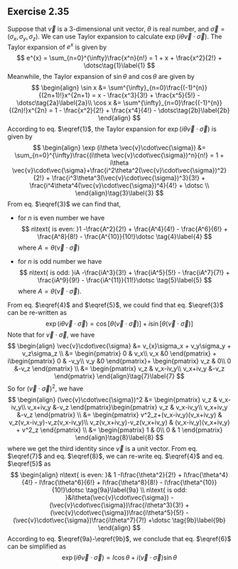 ## Exercise 2.35

Suppose that $\vec{v}$ is a 3-dimensional unit vector, $\theta$ is real number, and $\vec{\sigma} = (\sigma_x, \sigma_y, \sigma_z)$. We can use Taylor expansion to calculate $\exp (i\theta \vec{v}\cdot\vec{\sigma})$. The Taylor expansion of $e^{x}$ is given by
$$
e^{x} = \sum_{n=0}^{\infty}\frac{x^n}{n!} = 1 + x + \frac{x^2}{2!} + \dotsc\tag{1}\label{1}
$$
Meanwhile, the Taylor expansion of $\sin\theta$ and $\cos\theta$ are given by
$$
\begin{align}
\sin x &= \sum^{\infty}_{n=0}\frac{(-1)^{n}}{(2n+1)!}x^{2n+1}  = x - \frac{x^3}{3!} + \frac{x^5}{5!} - \dotsc\tag{2a}\label{2a}\\
\cos x &= \sum^{\infty}_{n=0}\frac{(-1)^{n}}{(2n)!}x^{2n} = 1 - \frac{x^2}{2!} + \frac{x^4}{4!} - \dotsc\tag{2b}\label{2b}
\end{align}
$$
According to eq. $\eqref{1}$, the Taylor expansion for $\exp (i\theta \vec{v}\cdot\vec{\sigma})$ is given by
$$
\begin{align}
\exp (i\theta \vec{v}\cdot\vec{\sigma}) &= \sum_{n=0}^{\infty}\frac{(i\theta \vec{v}\cdot\vec{\sigma})^n}{n!} = 1 + i\theta \vec{v}\cdot\vec{\sigma}+\frac{i^2\theta^2(\vec{v}\cdot\vec{\sigma})^2}{2!} + \frac{i^3\theta^3(\vec{v}\cdot\vec{\sigma})^3}{3!} + \frac{i^4\theta^4(\vec{v}\cdot\vec{\sigma})^4}{4!} + \dotsc \\
\end{align}\tag{3}\label{3}
$$
From eq. $\eqref{3}$ we can find that, 

* for $n$​ is even number we have
  $$
  n\text{ is even: }1 -\frac{A^2}{2!} + \frac{A^4}{4!} - \frac{A^6}{6!} + \frac{A^8}{8!} - \frac{A^{10}}{10!}\dotsc \tag{4}\label{4}
  $$
  where $A = \theta(\vec{v}\cdot\vec{\sigma})$

* for $n$ is odd number we have
  $$
  n\text{ is odd: }iA -\frac{iA^3}{3!} + \frac{iA^5}{5!} - \frac{iA^7}{7!} + \frac{iA^9}{9!} - \frac{iA^{11}}{11!}\dotsc \tag{5}\label{5}
  $$
  where $A = \theta(\vec{v}\cdot\vec{\sigma})$. 

From eq. $\eqref{4}$ and $\eqref{5}$, we could find that eq. $\eqref{3}$ can be re-written as
$$
\exp (i\theta \vec{v}\cdot\vec{\sigma}) = \cos {[\theta(\vec{v}\cdot\vec{\sigma})]} + i \sin {[\theta(\vec{v}\cdot\vec{\sigma})]} \tag{6}\label{6}
$$
Note that for $\vec{v}\cdot\vec{\sigma}$, we have
$$
\begin{align}
\vec{v}\cdot\vec{\sigma} &= v_{x}\sigma_x + v_y\sigma_y + v_z\sigma_z \\
&= \begin{pmatrix}
0 & v_x\\ v_x &0
\end{pmatrix} + i\begin{pmatrix}
0 & -v_y\\ v_y &0
\end{pmatrix}+ \begin{pmatrix}
v_z & 0\\ 0 &-v_z
\end{pmatrix} \\
&= \begin{pmatrix}
v_z & v_x-iv_y\\ v_x+iv_y &-v_z
\end{pmatrix}
\end{align}\tag{7}\label{7}
$$
So for $(\vec{v}\cdot\vec{\sigma})^2$, we have
$$
\begin{align}
(\vec{v}\cdot\vec{\sigma})^2 &= \begin{pmatrix}
v_z & v_x-iv_y\\ v_x+iv_y &-v_z
\end{pmatrix}\begin{pmatrix}
v_z & v_x-iv_y\\ v_x+iv_y &-v_z
\end{pmatrix} \\
&= \begin{pmatrix}
v^2_z+(v_x-iv_y)(v_x+iv_y) & v_z(v_x-iv_y)-v_z(v_x-iv_y)\\ 
v_z(v_x+iv_y)-v_z(v_x+iv_y) & (v_x-iv_y)(v_x+iv_y) + v^2_z
\end{pmatrix} \\
&= \begin{pmatrix}
1 & 0\\ 
0 & 1
\end{pmatrix}
\end{align}\tag{8}\label{8}
$$
where we get the third identity since $\vec{v}$​ is a unit vector. From eq. $\eqref{7}$​ and eq. $\eqref{8}$​, we can re-write eq. $\eqref{4}$​ and eq. $\eqref{5}$​ as
$$
\begin{align}
n\text{ is even: }& 1 -I\frac{\theta^2}{2!} + I\frac{\theta^4}{4!} - I\frac{\theta^6}{6!} + I\frac{\theta^8}{8!} - I\frac{\theta^{10}}{10!}\dotsc \tag{9a}\label{9a} \\
n\text{ is odd: }&i\theta(\vec{v}\cdot\vec{\sigma}) -(\vec{v}\cdot\vec{\sigma})\frac{i\theta^3}{3!} + (\vec{v}\cdot\vec{\sigma})\frac{i\theta^5}{5!} - (\vec{v}\cdot\vec{\sigma})\frac{i\theta^7}{7!} +\dotsc \tag{9b}\label{9b}
\end{align}
$$
According to eq. $\eqref{9a}-\eqref{9b}$​, we conclude that eq. $\eqref{6}$​ can be simplified as
$$
\exp (i\theta \vec{v}\cdot\vec{\sigma}) = I\cos {\theta} + i(\vec{v}\cdot\vec{\sigma}) \sin {\theta} \tag{10}
$$
